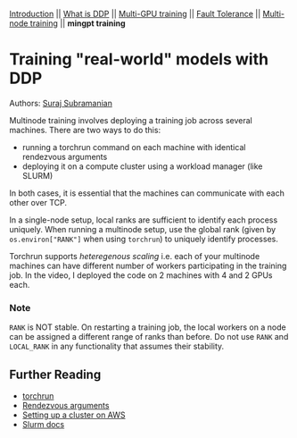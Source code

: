 [Introduction](0_intro.html) ||
[What is DDP](1_theory.html) ||
[Multi-GPU training](2_multigpu.html) ||
[Fault Tolerance](3_fault_tolerance.html) ||
[Multi-node training](4_multinode.html) ||
**mingpt training**

# Training "real-world" models with DDP 

Authors: [Suraj Subramanian](https://github.com/suraj813)

<embed video>

Multinode training involves deploying a training job across several machines. There are two ways to do this:
* running a torchrun command on each machine with identical rendezvous arguments
* deploying it on a compute cluster using a workload manager (like SLURM)

In both cases, it is essential that the machines can communicate with each other over TCP.

In a single-node setup, local ranks are sufficient to identify each process uniquely. When running a multinode setup, use the global rank (given by `os.environ["RANK"]` when using `torchrun`) to uniquely identify processes.

Torchrun supports _heteregenous scaling_ i.e. each of your multinode machines can have different number of workers participating in the training job. In the video, I deployed the code on 2 machines with 4 and 2 GPUs each.

### Note
`RANK` is NOT stable. On restarting a training job, the local workers on a node can be assigned a different range of ranks than before. Do not use `RANK` and `LOCAL_RANK` in any functionality that assumes their stability.


## Further Reading
* [torchrun](https://pytorch.org/docs/stable/elastic/run.html)
* [Rendezvous arguments](https://pytorch.org/docs/stable/elastic/run.html#note-on-rendezvous-backend)
* [Setting up a cluster on AWS](https://github.com/suraj813/minGPT-ddp/blob/master/mingpt/slurm/setup_pcluster_slurm.md)
* [Slurm docs](https://slurm.schedmd.com/)

